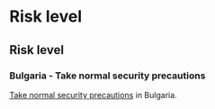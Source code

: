 # Risk level

## Risk level

### Bulgaria - Take normal security precautions

[Take normal security precautions](#levels "Risk Levels") in Bulgaria.